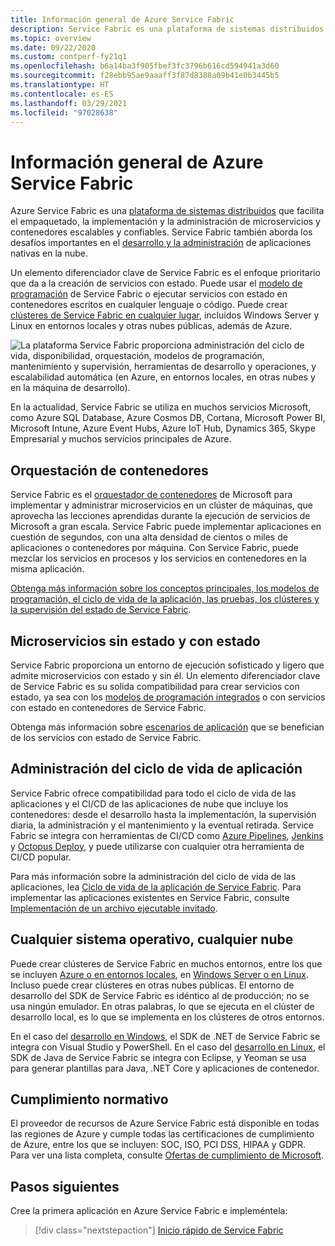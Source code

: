 ```yaml
---
title: Información general de Azure Service Fabric
description: Service Fabric es una plataforma de sistemas distribuidos para crear microservicios escalables, confiables y fáciles de administrar.
ms.topic: overview
ms.date: 09/22/2020
ms.custom: contperf-fy21q1
ms.openlocfilehash: b6a14ba3f905fbef3fc3796b616cd594941a3d60
ms.sourcegitcommit: f28ebb95ae9aaaff3f87d8388a09b41e0b3445b5
ms.translationtype: HT
ms.contentlocale: es-ES
ms.lasthandoff: 03/29/2021
ms.locfileid: "97028638"
---
```

# <a name="overview-of-azure-service-fabric"></a>Información general de Azure Service Fabric

Azure Service Fabric es una [plataforma de sistemas distribuidos](#container-orchestration) que facilita el empaquetado, la implementación y la administración de microservicios y contenedores escalables y confiables. Service Fabric también aborda los desafíos importantes en el [desarrollo y la administración](#application-lifecycle-management) de aplicaciones nativas en la nube.

Un elemento diferenciador clave de Service Fabric es el enfoque prioritario que da a la creación de servicios con estado. Puede usar el [modelo de programación](#stateless-and-stateful-microservices) de Service Fabric o ejecutar servicios con estado en contenedores escritos en cualquier lenguaje o código. Puede crear [clústeres de Service Fabric en cualquier lugar](#any-os-any-cloud), incluidos Windows Server y Linux en entornos locales y otras nubes públicas, además de Azure.

![La plataforma Service Fabric proporciona administración del ciclo de vida, disponibilidad, orquestación, modelos de programación, mantenimiento y supervisión, herramientas de desarrollo y operaciones, y escalabilidad automática (en Azure, en entornos locales, en otras nubes y en la máquina de desarrollo).][Image1]

En la actualidad, Service Fabric se utiliza en muchos servicios Microsoft, como Azure SQL Database, Azure Cosmos DB, Cortana, Microsoft Power BI, Microsoft Intune, Azure Event Hubs, Azure IoT Hub, Dynamics 365, Skype Empresarial y muchos servicios principales de Azure.

## <a name="container-orchestration"></a>Orquestación de contenedores

Service Fabric es el [orquestador de contenedores](service-fabric-cluster-resource-manager-introduction.md) de Microsoft para implementar y administrar microservicios en un clúster de máquinas, que aprovecha las lecciones aprendidas durante la ejecución de servicios de Microsoft a gran escala. Service Fabric puede implementar aplicaciones en cuestión de segundos, con una alta densidad de cientos o miles de aplicaciones o contenedores por máquina. Con Service Fabric, puede mezclar los servicios en procesos y los servicios en contenedores en la misma aplicación.

[Obtenga más información sobre los conceptos principales, los modelos de programación, el ciclo de vida de la aplicación, las pruebas, los clústeres y la supervisión del estado de Service Fabric](service-fabric-content-roadmap.md).

## <a name="stateless-and-stateful-microservices"></a>Microservicios sin estado y con estado

Service Fabric proporciona un entorno de ejecución sofisticado y ligero que admite microservicios con estado y sin él. Un elemento diferenciador clave de Service Fabric es su solida compatibilidad para crear servicios con estado, ya sea con los [modelos de programación integrados](service-fabric-choose-framework.md) o con servicios con estado en contenedores de Service Fabric.

Obtenga más información sobre [escenarios de aplicación](service-fabric-application-scenarios.md) que se benefician de los servicios con estado de Service Fabric.

## <a name="application-lifecycle-management"></a>Administración del ciclo de vida de aplicación

Service Fabric ofrece compatibilidad para todo el ciclo de vida de las aplicaciones y el CI/CD de las aplicaciones de nube que incluye los contenedores: desde el desarrollo hasta la implementación, la supervisión diaria, la administración y el mantenimiento y la eventual retirada. Service Fabric se integra con herramientas de CI/CD como [Azure Pipelines](https://www.visualstudio.com/team-services/), [Jenkins](https://jenkins.io/index.html) y [Octopus Deploy](https://octopus.com/), y puede utilizarse con cualquier otra herramienta de CI/CD popular.

Para más información sobre la administración del ciclo de vida de las aplicaciones, lea [Ciclo de vida de la aplicación de Service Fabric](service-fabric-application-lifecycle.md). Para implementar las aplicaciones existentes en Service Fabric, consulte [Implementación de un archivo ejecutable invitado](service-fabric-deploy-existing-app.md).

## <a name="any-os-any-cloud"></a>Cualquier sistema operativo, cualquier nube

Puede crear clústeres de Service Fabric en muchos entornos, entre los que se incluyen [Azure o en entornos locales](service-fabric-deploy-anywhere.md), en [Windows Server o en Linux](service-fabric-linux-windows-differences.md). Incluso puede crear clústeres en otras nubes públicas. El entorno de desarrollo del SDK de Service Fabric es idéntico al de producción; no se usa ningún emulador. En otras palabras, lo que se ejecuta en el clúster de desarrollo local, es lo que se implementa en los clústeres de otros entornos.

En el caso del [desarrollo en Windows](service-fabric-get-started.md), el SDK de .NET de Service Fabric se integra con Visual Studio y PowerShell. En el caso del [desarrollo en Linux](service-fabric-get-started-linux.md), el SDK de Java de Service Fabric se integra con Eclipse, y Yeoman se usa para generar plantillas para Java, .NET Core y aplicaciones de contenedor.

## <a name="compliance"></a>Cumplimiento normativo

El proveedor de recursos de Azure Service Fabric está disponible en todas las regiones de Azure y cumple todas las certificaciones de cumplimiento de Azure, entre los que se incluyen: SOC, ISO, PCI DSS, HIPAA y GDPR. Para ver una lista completa, consulte [Ofertas de cumplimiento de Microsoft](https://www.microsoft.com/trustcenter/compliance/complianceofferings).

## <a name="next-steps"></a>Pasos siguientes

Cree la primera aplicación en Azure Service Fabric e impleméntela:

> [!div class="nextstepaction"]
> [Inicio rápido de Service Fabric][sf-quickstart]

[Image1]: media/service-fabric-overview/Service-Fabric-Overview.png
[sf-quickstart]: ./service-fabric-quickstart-dotnet.md
